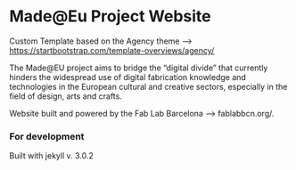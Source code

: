 Made@Eu Project Website 
=========================

Custom Template based on the Agency theme --> https://startbootstrap.com/template-overviews/agency/

The Made@EU project aims to bridge the “digital divide” that currently hinders the widespread use of digital fabrication knowledge and technologies in the European cultural and creative sectors, especially in the field of design, arts and crafts.

Website built and powered by the Fab Lab Barcelona --> fablabbcn.org/. 


### For development

Built with jekyll v. 3.0.2
